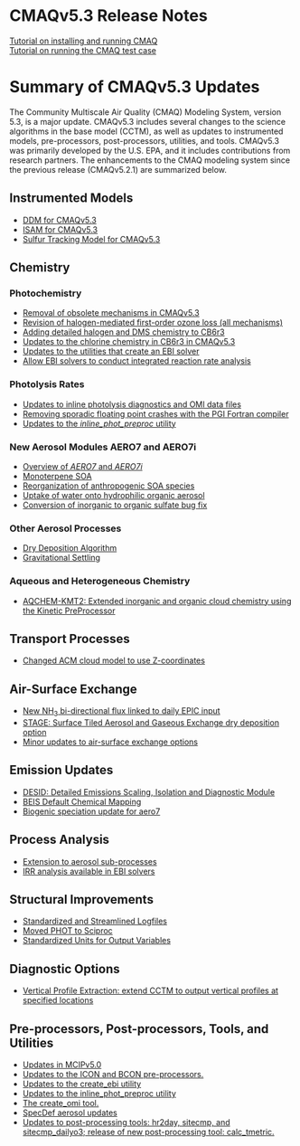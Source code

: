 CMAQv5.3 Release Notes 
=====================================

[Tutorial on installing and running CMAQ](../Tutorials/CMAQ_GettingStarted.md)  
[Tutorial on running the CMAQ test case](../Tutorials/CMAQ_Benchmark.md)  

# Summary of CMAQv5.3 Updates

The Community Multiscale Air Quality (CMAQ) Modeling System, version 5.3, is a major update. CMAQv5.3 includes several changes to the science algorithms in the base model (CCTM), as well as updates to instrumented models, pre-processors, post-processors, utilities, and tools. CMAQv5.3 was primarily developed by the U.S. EPA, and it includes contributions from research partners.  The enhancements to the CMAQ modeling system since the previous release (CMAQv5.2.1) are summarized below.

<a id="instrumented_models"></a>
## Instrumented Models
 * [DDM for CMAQv5.3](updates_to_CMAQ_DDM.md)
 * [ISAM for CMAQv5.3](updates_to_CMAQ_ISAM.md)
 * [Sulfur Tracking Model for CMAQv5.3](updates_to_CMAQ_STM.md)

<a id="chemistry"></a>
## Chemistry
### Photochemistry

  * [Removal of obsolete mechanisms in CMAQv5.3](obsolete_mechanisms.md)
  * [Revision of halogen-mediated first-order ozone loss (all mechanisms)](simple_halogen_chemistry.md)
  * [Adding detailed halogen and DMS chemistry to CB6r3](detailed_halogen_and_DMS_chemistry.md)
  * [Updates to the chlorine chemistry in CB6r3 in CMAQv5.3](chlorine_chemistry_CB6r3.md)
  * [Updates to the utilities that create an EBI solver](updates_to_create_ebi.md)
  * [Allow EBI solvers to conduct integrated reaction rate analysis](allow_ebi_to_do_IRR_analysis.md)
  
### Photolysis Rates
 * [Updates to inline photolysis diagnostics and OMI data files](inline_phot_diagnostic_and_OMI.md)
 * [Removing sporadic floating point crashes with the PGI Fortran compiler](inline_phot_pgi_floating_point_crashes.md)
 * [Updates to the _inline_phot_preproc_ utility](updates_to_inline_phot_preproc.md)
 
### New Aerosol Modules AERO7 and AERO7i
  * [Overview of *AERO7* and *AERO7i*](aero7_overview.md)  
  * [Monoterpene SOA](monoterpene_SOA.md)  
  * [Reorganization of anthropogenic SOA species](anthro_SOA.md)  
  * [Uptake of water onto hydrophilic organic aerosol](organic_water.md)  
  * [Conversion of inorganic to organic sulfate bug fix](inorganicsulfate_iepox_fix.md)  

### Other Aerosol Processes
  * [Dry Deposition Algorithm](aerosol_dry_deposition.md)  
  * [Gravitational Settling](gravitational_settling.md)  
  
### Aqueous and Heterogeneous Chemistry
 * [AQCHEM-KMT2: Extended inorganic and organic cloud chemistry using the Kinetic PreProcessor](aqchem-kmt2.md)
 
## Transport Processes
 * [Changed ACM cloud model to use Z-coordinates](Z-coords%20for%20ACMcloud.md)
 
## Air-Surface Exchange
 * [New NH<sub>3</sub> bi-directional flux linked to daily EPIC input](M3dry-Bidi.md)
 * [STAGE: Surface Tiled Aerosol and Gaseous Exchange dry deposition option](stage_overview.md)
 * [Minor updates to air-surface exchange options](asx_run_options.md)

## Emission Updates
 * [DESID: Detailed Emissions Scaling, Isolation and Diagnostic Module](emissions_redesign.md)
 * [BEIS Default Chemical Mapping](BEIS_mapping.md)
 * [Biogenic speciation update for aero7](biogenic_apinene.md)

## Process Analysis
 * [Extension to aerosol sub-processes](aerosol_process_analysis.md)
 * [IRR analysis available in EBI solvers](allow_ebi_to_do_IRR_analysis.md)

## Structural Improvements
 * [Standardized and Streamlined Logfiles](logfile.md)
 * [Moved PHOT to Sciproc](move_phot_to_sciproc.md)
 * [Standardized Units for Output Variables](output_units.md)

## Diagnostic Options
 * [Vertical Profile Extraction: extend CCTM to output vertical profiles at specified locations](vertical_extraction.md)

## Pre-processors, Post-processors, Tools, and Utilities
 * [Updates in MCIPv5.0](updates_to_MCIPv5_0.md)
 * [Updates to the ICON and BCON pre-processors.](updates_to_ICON_BCON.md)
 * [Updates to the create_ebi utility](updates_to_create_ebi.md)
 * [Updates to the inline_phot_preproc utility](updates_to_inline_phot_preproc.md)
 * [The create_omi tool.](Add_create_omi_tool.md)
 * [SpecDef aerosol updates](specdef_aero.md)
 * [Updates to post-processing tools: hr2day, sitecmp, and sitecmp_dailyo3; release of new post-processing tool: calc_tmetric.](postprocessing_tools.md)

